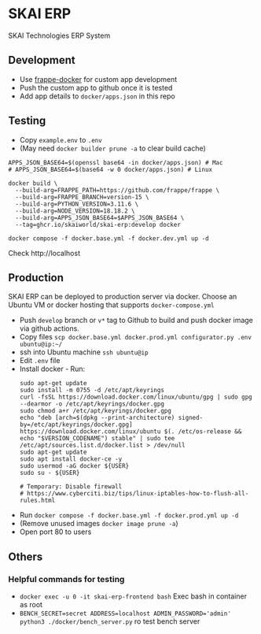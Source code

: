 # SKAI ERP

SKAI Technologies ERP System

## Development
- Use [frappe-docker](https://github.com/frappe/frappe_docker/blob/main/docs/development.md) for custom app development
- Push the custom app to github once it is tested
- Add app details to `docker/apps.json` in this repo

## Testing
- Copy `example.env` to `.env`
- (May need `docker builder prune -a` to clear build cache)
```
APPS_JSON_BASE64=$(openssl base64 -in docker/apps.json) # Mac
# APPS_JSON_BASE64=$(base64 -w 0 docker/apps.json) # Linux

docker build \
  --build-arg=FRAPPE_PATH=https://github.com/frappe/frappe \
  --build-arg=FRAPPE_BRANCH=version-15 \
  --build-arg=PYTHON_VERSION=3.11.6 \
  --build-arg=NODE_VERSION=18.18.2 \
  --build-arg=APPS_JSON_BASE64=$APPS_JSON_BASE64 \
  --tag=ghcr.io/skaiworld/skai-erp:develop docker

docker compose -f docker.base.yml -f docker.dev.yml up -d
```
Check http://localhost

## Production

SKAI ERP can be deployed to production server via docker. Choose an Ubuntu VM or docker hosting that supports `docker-compose.yml`

- Push `develop` branch or `v*` tag to Github to build and push docker image via github actions.
- Copy files `scp docker.base.yml docker.prod.yml configurator.py .env ubuntu@ip:~/`
- ssh into Ubuntu machine `ssh ubuntu@ip`
- Edit `.env` file
- Install docker - Run:
  ```
  sudo apt-get update
  sudo install -m 0755 -d /etc/apt/keyrings
  curl -fsSL https://download.docker.com/linux/ubuntu/gpg | sudo gpg --dearmor -o /etc/apt/keyrings/docker.gpg
  sudo chmod a+r /etc/apt/keyrings/docker.gpg
  echo "deb [arch=$(dpkg --print-architecture) signed-by=/etc/apt/keyrings/docker.gpg] https://download.docker.com/linux/ubuntu $(. /etc/os-release && echo "$VERSION_CODENAME") stable" | sudo tee /etc/apt/sources.list.d/docker.list > /dev/null
  sudo apt-get update
  sudo apt install docker-ce -y
  sudo usermod -aG docker ${USER}
  sudo su - ${USER}

  # Temporary: Disable firewall
  # https://www.cyberciti.biz/tips/linux-iptables-how-to-flush-all-rules.html
  ```
- Run `docker compose -f docker.base.yml -f docker.prod.yml up -d`
- (Remove unused images `docker image prune -a`)
- Open port 80 to users

## Others

### Helpful commands for testing
- `docker exec -u 0 -it skai-erp-frontend bash` Exec bash in container as root
- `BENCH_SECRET=secret ADDRESS=localhost ADMIN_PASSWORD='admin' python3 ./docker/bench_server.py` ro test bench server
